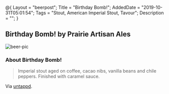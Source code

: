 @{
 Layout = "beerpost";
 Title = "Birthday Bomb!";
 AddedDate = "2019-10-31T05:01:54";
 Tags = "Stout, American Imperial Stout, Tavour";
 Description = "";
 }
 

## Birthday Bomb! by Prairie Artisan Ales

![beer-pic]

### About Birthday Bomb!

> Imperial stout aged on coffee, cacao nibs, vanilla beans and chile peppers. Finished with caramel sauce.

Via [untappd][untappd-url].

[untappd-url]: <https://untappd.com//b/prairie-artisan-ales-birthday-bomb/1538766>
[beer-pic]: https://jasonpowley.com/assets/img/2019-10-31-birthday-bomb.jpeg "Birthday Bomb! by Prairie Artisan Ales"
